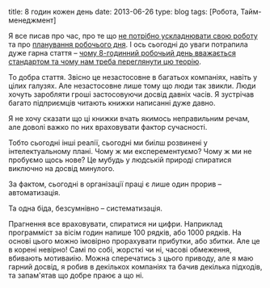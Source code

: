 title: 8 годин кожен день
date: 2013-06-26
type: blog
tags: [Робота, Тайм-менеджмент]

Я все писав про час, про те що [не потрібно ускладнювати свою роботу](http://macgera.name/blog/do-not-your-work-harder/) та про [планування робочього дня](http://macgera.name/blog/day-planing/). І ось сьогодні до уваги потрапила дуже гарна стаття –  [чому 8-годинний робочьий день вважається стандартом та чому нам треба переглянути цю теорію](http://lifehacker.ru/2013/06/26/pochemu-8-chasovoj-rabochij-den-schitaetsya-standartnym-i-pochemu-nam-stoit-peresmotret-etu-teoriyu/).

То добра стаття. Звісно це незастосовне в багатьох компаніях, навіть у цілих галузях. Але незастосовне лише тому що люди так звикли. Люди хочуть заробляти гроші застосовуючи досвід давніх часів. Я зустрічав багато підприємців читають книжки написанні дуже давно.

Я не хочу сказати що ці книжки вчать якимось неправильним речам,  але доволі важко по них враховувати фактор сучасності.

Тобто сьогодні інші реалії, сьогодні ми биілш розвинені у інтелектуальному плані. Чому ж ми експерементуємо? Чому ж ми не пробуємо щось нове? Це мубудь у людській природі спиратися виключно на досвід минулого.

За фактом, сьогодні в організації праці є лише один прорив – автоматизація.

Та одна біда, безсумнівно – систематизація.

Прагнення все враховувати, спиратися ни цифри. Наприклад программіст за вісім годин напише 100 рядків, або 1000 рядків. На основі цього можно імовірно прорахувати прибутки, або збитки. Але це в корені невірно! Самі по собі, жорсткі чи ні, часові обмеження, вбивають мотиваиію. Можна сперечатись з цього приводу, але я маю гарний досвід, я робив в декількох компаніях та бачив декілька підходів, та запам'ятав що добре праює а що ні.